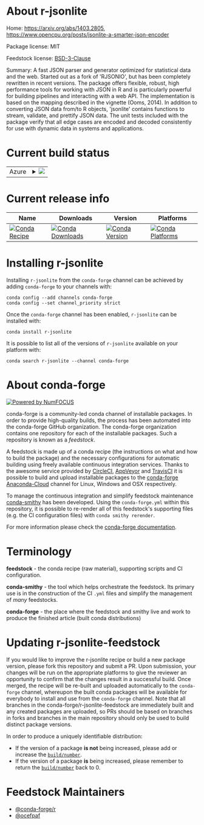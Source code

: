 About r-jsonlite
================

Home: https://arxiv.org/abs/1403.2805, https://www.opencpu.org/posts/jsonlite-a-smarter-json-encoder

Package license: MIT

Feedstock license: [BSD-3-Clause](https://github.com/conda-forge/r-jsonlite-feedstock/blob/master/LICENSE.txt)

Summary: A fast JSON parser and generator optimized for statistical data and the web. Started out as a fork of 'RJSONIO', but has been completely rewritten in recent versions. The package offers flexible, robust, high performance tools for working with JSON in R and is particularly powerful for building pipelines and interacting with a web API. The implementation is based on the mapping described in the vignette (Ooms, 2014). In addition to converting JSON data from/to R objects, 'jsonlite' contains functions to stream, validate, and prettify JSON data. The unit tests included with the package verify that all edge cases are encoded and decoded consistently for use with dynamic data in systems and applications.

Current build status
====================


<table>
    
  <tr>
    <td>Azure</td>
    <td>
      <details>
        <summary>
          <a href="https://dev.azure.com/conda-forge/feedstock-builds/_build/latest?definitionId=1275&branchName=master">
            <img src="https://dev.azure.com/conda-forge/feedstock-builds/_apis/build/status/r-jsonlite-feedstock?branchName=master">
          </a>
        </summary>
        <table>
          <thead><tr><th>Variant</th><th>Status</th></tr></thead>
          <tbody><tr>
              <td>linux_64_r_base4.0</td>
              <td>
                <a href="https://dev.azure.com/conda-forge/feedstock-builds/_build/latest?definitionId=1275&branchName=master">
                  <img src="https://dev.azure.com/conda-forge/feedstock-builds/_apis/build/status/r-jsonlite-feedstock?branchName=master&jobName=linux&configuration=linux_64_r_base4.0" alt="variant">
                </a>
              </td>
            </tr><tr>
              <td>linux_64_r_base4.1</td>
              <td>
                <a href="https://dev.azure.com/conda-forge/feedstock-builds/_build/latest?definitionId=1275&branchName=master">
                  <img src="https://dev.azure.com/conda-forge/feedstock-builds/_apis/build/status/r-jsonlite-feedstock?branchName=master&jobName=linux&configuration=linux_64_r_base4.1" alt="variant">
                </a>
              </td>
            </tr><tr>
              <td>linux_aarch64_r_base4.0</td>
              <td>
                <a href="https://dev.azure.com/conda-forge/feedstock-builds/_build/latest?definitionId=1275&branchName=master">
                  <img src="https://dev.azure.com/conda-forge/feedstock-builds/_apis/build/status/r-jsonlite-feedstock?branchName=master&jobName=linux&configuration=linux_aarch64_r_base4.0" alt="variant">
                </a>
              </td>
            </tr><tr>
              <td>linux_aarch64_r_base4.1</td>
              <td>
                <a href="https://dev.azure.com/conda-forge/feedstock-builds/_build/latest?definitionId=1275&branchName=master">
                  <img src="https://dev.azure.com/conda-forge/feedstock-builds/_apis/build/status/r-jsonlite-feedstock?branchName=master&jobName=linux&configuration=linux_aarch64_r_base4.1" alt="variant">
                </a>
              </td>
            </tr><tr>
              <td>linux_ppc64le_r_base4.0</td>
              <td>
                <a href="https://dev.azure.com/conda-forge/feedstock-builds/_build/latest?definitionId=1275&branchName=master">
                  <img src="https://dev.azure.com/conda-forge/feedstock-builds/_apis/build/status/r-jsonlite-feedstock?branchName=master&jobName=linux&configuration=linux_ppc64le_r_base4.0" alt="variant">
                </a>
              </td>
            </tr><tr>
              <td>linux_ppc64le_r_base4.1</td>
              <td>
                <a href="https://dev.azure.com/conda-forge/feedstock-builds/_build/latest?definitionId=1275&branchName=master">
                  <img src="https://dev.azure.com/conda-forge/feedstock-builds/_apis/build/status/r-jsonlite-feedstock?branchName=master&jobName=linux&configuration=linux_ppc64le_r_base4.1" alt="variant">
                </a>
              </td>
            </tr><tr>
              <td>osx_64_r_base4.0</td>
              <td>
                <a href="https://dev.azure.com/conda-forge/feedstock-builds/_build/latest?definitionId=1275&branchName=master">
                  <img src="https://dev.azure.com/conda-forge/feedstock-builds/_apis/build/status/r-jsonlite-feedstock?branchName=master&jobName=osx&configuration=osx_64_r_base4.0" alt="variant">
                </a>
              </td>
            </tr><tr>
              <td>osx_64_r_base4.1</td>
              <td>
                <a href="https://dev.azure.com/conda-forge/feedstock-builds/_build/latest?definitionId=1275&branchName=master">
                  <img src="https://dev.azure.com/conda-forge/feedstock-builds/_apis/build/status/r-jsonlite-feedstock?branchName=master&jobName=osx&configuration=osx_64_r_base4.1" alt="variant">
                </a>
              </td>
            </tr><tr>
              <td>osx_arm64_r_base4.0</td>
              <td>
                <a href="https://dev.azure.com/conda-forge/feedstock-builds/_build/latest?definitionId=1275&branchName=master">
                  <img src="https://dev.azure.com/conda-forge/feedstock-builds/_apis/build/status/r-jsonlite-feedstock?branchName=master&jobName=osx&configuration=osx_arm64_r_base4.0" alt="variant">
                </a>
              </td>
            </tr><tr>
              <td>osx_arm64_r_base4.1</td>
              <td>
                <a href="https://dev.azure.com/conda-forge/feedstock-builds/_build/latest?definitionId=1275&branchName=master">
                  <img src="https://dev.azure.com/conda-forge/feedstock-builds/_apis/build/status/r-jsonlite-feedstock?branchName=master&jobName=osx&configuration=osx_arm64_r_base4.1" alt="variant">
                </a>
              </td>
            </tr><tr>
              <td>win_64_r_base4.0</td>
              <td>
                <a href="https://dev.azure.com/conda-forge/feedstock-builds/_build/latest?definitionId=1275&branchName=master">
                  <img src="https://dev.azure.com/conda-forge/feedstock-builds/_apis/build/status/r-jsonlite-feedstock?branchName=master&jobName=win&configuration=win_64_r_base4.0" alt="variant">
                </a>
              </td>
            </tr><tr>
              <td>win_64_r_base4.1</td>
              <td>
                <a href="https://dev.azure.com/conda-forge/feedstock-builds/_build/latest?definitionId=1275&branchName=master">
                  <img src="https://dev.azure.com/conda-forge/feedstock-builds/_apis/build/status/r-jsonlite-feedstock?branchName=master&jobName=win&configuration=win_64_r_base4.1" alt="variant">
                </a>
              </td>
            </tr>
          </tbody>
        </table>
      </details>
    </td>
  </tr>
</table>

Current release info
====================

| Name | Downloads | Version | Platforms |
| --- | --- | --- | --- |
| [![Conda Recipe](https://img.shields.io/badge/recipe-r--jsonlite-green.svg)](https://anaconda.org/conda-forge/r-jsonlite) | [![Conda Downloads](https://img.shields.io/conda/dn/conda-forge/r-jsonlite.svg)](https://anaconda.org/conda-forge/r-jsonlite) | [![Conda Version](https://img.shields.io/conda/vn/conda-forge/r-jsonlite.svg)](https://anaconda.org/conda-forge/r-jsonlite) | [![Conda Platforms](https://img.shields.io/conda/pn/conda-forge/r-jsonlite.svg)](https://anaconda.org/conda-forge/r-jsonlite) |

Installing r-jsonlite
=====================

Installing `r-jsonlite` from the `conda-forge` channel can be achieved by adding `conda-forge` to your channels with:

```
conda config --add channels conda-forge
conda config --set channel_priority strict
```

Once the `conda-forge` channel has been enabled, `r-jsonlite` can be installed with:

```
conda install r-jsonlite
```

It is possible to list all of the versions of `r-jsonlite` available on your platform with:

```
conda search r-jsonlite --channel conda-forge
```


About conda-forge
=================

[![Powered by
NumFOCUS](https://img.shields.io/badge/powered%20by-NumFOCUS-orange.svg?style=flat&colorA=E1523D&colorB=007D8A)](https://numfocus.org)

conda-forge is a community-led conda channel of installable packages.
In order to provide high-quality builds, the process has been automated into the
conda-forge GitHub organization. The conda-forge organization contains one repository
for each of the installable packages. Such a repository is known as a *feedstock*.

A feedstock is made up of a conda recipe (the instructions on what and how to build
the package) and the necessary configurations for automatic building using freely
available continuous integration services. Thanks to the awesome service provided by
[CircleCI](https://circleci.com/), [AppVeyor](https://www.appveyor.com/)
and [TravisCI](https://travis-ci.com/) it is possible to build and upload installable
packages to the [conda-forge](https://anaconda.org/conda-forge)
[Anaconda-Cloud](https://anaconda.org/) channel for Linux, Windows and OSX respectively.

To manage the continuous integration and simplify feedstock maintenance
[conda-smithy](https://github.com/conda-forge/conda-smithy) has been developed.
Using the ``conda-forge.yml`` within this repository, it is possible to re-render all of
this feedstock's supporting files (e.g. the CI configuration files) with ``conda smithy rerender``.

For more information please check the [conda-forge documentation](https://conda-forge.org/docs/).

Terminology
===========

**feedstock** - the conda recipe (raw material), supporting scripts and CI configuration.

**conda-smithy** - the tool which helps orchestrate the feedstock.
                   Its primary use is in the construction of the CI ``.yml`` files
                   and simplify the management of *many* feedstocks.

**conda-forge** - the place where the feedstock and smithy live and work to
                  produce the finished article (built conda distributions)


Updating r-jsonlite-feedstock
=============================

If you would like to improve the r-jsonlite recipe or build a new
package version, please fork this repository and submit a PR. Upon submission,
your changes will be run on the appropriate platforms to give the reviewer an
opportunity to confirm that the changes result in a successful build. Once
merged, the recipe will be re-built and uploaded automatically to the
`conda-forge` channel, whereupon the built conda packages will be available for
everybody to install and use from the `conda-forge` channel.
Note that all branches in the conda-forge/r-jsonlite-feedstock are
immediately built and any created packages are uploaded, so PRs should be based
on branches in forks and branches in the main repository should only be used to
build distinct package versions.

In order to produce a uniquely identifiable distribution:
 * If the version of a package **is not** being increased, please add or increase
   the [``build/number``](https://docs.conda.io/projects/conda-build/en/latest/resources/define-metadata.html#build-number-and-string).
 * If the version of a package **is** being increased, please remember to return
   the [``build/number``](https://docs.conda.io/projects/conda-build/en/latest/resources/define-metadata.html#build-number-and-string)
   back to 0.

Feedstock Maintainers
=====================

* [@conda-forge/r](https://github.com/conda-forge/r/)
* [@ocefpaf](https://github.com/ocefpaf/)


